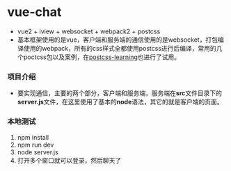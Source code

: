 # vue-chat
- vue2 + iview + websocket + webpack2 + postcss
- 基本框架使用的是vue，客户端和服务端的通信使用的是websocket，打包编译使用的webpack，所有的css样式全都使用postcss进行后编译，常用的几个poctcss包以及案例，在[postcss-learning](https://github.com/huochezaodian/postcss-learning)也进行了试用。

### 项目介绍
- 要实现通信，主要的两个部分，客户端和服务端，服务端在**src**文件目录下的**server.js**文件，在这里使用了基本的**node**语法，其它的就是客户端的页面。

### 本地测试
1. npm install
2. npm run dev
3. node server.js
4. 打开多个窗口就可以登录，然后聊天了